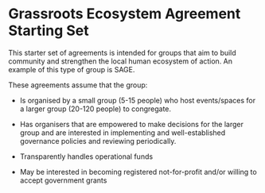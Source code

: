 # Grassroots Ecosystem Agreement Starting Set

This starter set of agreements is intended for groups that aim to build community and strengthen the local human ecosystem of action. An example of this type of group is SAGE.

These agreements assume that the group:

 * Is organised by a small group (5-15 people) who host events/spaces for a larger group (20-120 people) to congregate.

 * Has organisers that are empowered to make decisions for the larger group and are interested in implementing and well-established governance policies and reviewing periodically.

 * Transparently handles operational funds

 * May be interested in becoming registered not-for-profit and/or willing to accept government grants
